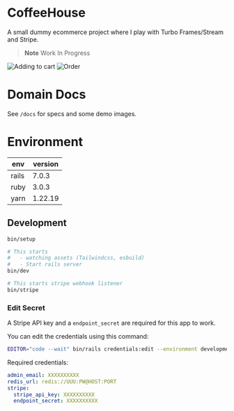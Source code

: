 # CoffeeHouse

A small dummy ecommerce project where I play with Turbo Frames/Stream and Stripe.

> **Note**
> Work In Progress

![Adding to cart](docs/01_opt.gif)
![Order](docs/02_opt.gif)

# Domain Docs

See `/docs` for specs and some demo images.

# Environment

| env   | version |
| ----- | ------- |
| rails | 7.0.3   |
| ruby  | 3.0.3   |
| yarn  | 1.22.19 |

## Development

```bash
bin/setup

# This starts
#   - watching assets (Tailwindcss, esbuild)
#   - Start rails server
bin/dev

# This starts stripe webhook listener
bin/stripe
```

### Edit Secret

A Stripe API key and a `endpoint_secret` are required for this app to work.

You can edit the credentials using this command:

```bash
EDITOR="code --wait" bin/rails credentials:edit --environment development
```

Required credentials:

```yaml
admin_email: XXXXXXXXXX
redis_url: redis://UUU:PW@HOST:PORT
stripe:
  stripe_api_key: XXXXXXXXXX
  endpoint_secret: XXXXXXXXXX
```

